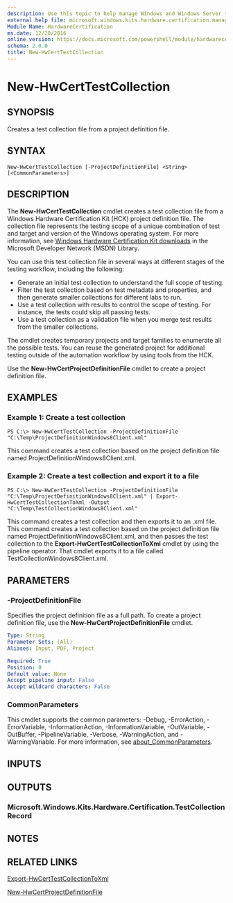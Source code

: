 ```yaml
---
description: Use this topic to help manage Windows and Windows Server technologies with Windows PowerShell.
external help file: microsoft.windows.kits.hardware.certification.management.dll-Help.xml
Module Name: HardwareCertification
ms.date: 12/20/2016
online version: https://docs.microsoft.com/powershell/module/hardwarecertification/new-hwcerttestcollection?view=windowsserver2022-ps&wt.mc_id=ps-gethelp
schema: 2.0.0
title: New-HwCertTestCollection
---
```


# New-HwCertTestCollection

## SYNOPSIS
Creates a test collection file from a project definition file.

## SYNTAX

```
New-HwCertTestCollection [-ProjectDefinitionFile] <String> [<CommonParameters>]
```

## DESCRIPTION
The **New-HwCertTestCollection** cmdlet creates a test collection file from a Windows Hardware Certification Kit (HCK) project definition file.
The collection file represents the testing scope of a unique combination of test and target and version of the Windows operating system.
For more information, see [Windows Hardware Certification Kit downloads](https://go.microsoft.com/fwlink/?LinkId=614978) in the Microsoft Developer Network (MSDN) Library.

You can use this test collection file in several ways at different stages of the testing workflow, including the following: 

- Generate an initial test collection to understand the full scope of testing. 
- Filter the test collection based on test metadata and properties, and then generate smaller collections for different labs to run. 
- Use a test collection with results to control the scope of testing.
For instance, the tests could skip all passing tests. 
- Use a test collection as a validation file when you merge test results from the smaller collections.

The cmdlet creates temporary projects and target families to enumerate all the possible tests.
You can reuse the generated project for additional testing outside of the automation workflow by using tools from the HCK.

Use the **New-HwCertProjectDefinitionFile** cmdlet to create a project definition file.

## EXAMPLES

### Example 1: Create a test collection
```
PS C:\> New-HwCertTestCollection -ProjectDefinitionFile "C:\Temp\ProjectDefinitionWindows8Client.xml"
```

This command creates a test collection based on the project definition file named ProjectDefinitionWindows8Client.xml.

### Example 2: Create a test collection and export it to a file
```
PS C:\> New-HwCertTestCollection -ProjectDefinitionFile "C:\Temp\ProjectDefinitionWindows8Client.xml" | Export-HwCertTestCollectionToXml -Output "C:\Temp\TestCollectionWindows8Client.xml"
```

This command creates a test collection and then exports it to an .xml file.
This command creates a test collection based on the project definition file named ProjectDefinitionWindows8Client.xml, and then passes the test collection to the **Export-HwCertTestCollectionToXml** cmdlet by using the pipeline operator.
That cmdlet exports it to a file called TestCollectionWindows8Client.xml.

## PARAMETERS

### -ProjectDefinitionFile
Specifies the project definition file as a full path.
To create a project definition file, use the **New-HwCertProjectDefinitionFile** cmdlet.

```yaml
Type: String
Parameter Sets: (All)
Aliases: Input, PDF, Project

Required: True
Position: 0
Default value: None
Accept pipeline input: False
Accept wildcard characters: False
```

### CommonParameters
This cmdlet supports the common parameters: -Debug, -ErrorAction, -ErrorVariable, -InformationAction, -InformationVariable, -OutVariable, -OutBuffer, -PipelineVariable, -Verbose, -WarningAction, and -WarningVariable. For more information, see [about_CommonParameters](https://go.microsoft.com/fwlink/?LinkID=113216).

## INPUTS

## OUTPUTS

### Microsoft.Windows.Kits.Hardware.Certification.TestCollectionRecord

## NOTES

## RELATED LINKS

[Export-HwCertTestCollectionToXml](./Export-HwCertTestCollectionToXml.md)

[New-HwCertProjectDefinitionFile](./New-HwCertProjectDefinitionFile.md)

